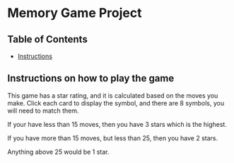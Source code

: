 # Memory Game Project

## Table of Contents

* [Instructions](#instructions)

## Instructions on how to play the game

This game has a star rating, and it is calculated based on the moves you make. Click each card to display the symbol, and there are 8 symbols, you will need to match them.

If your have less than 15 moves, then you have 3 stars which is the highest.

If you have more than 15 moves, but less than 25, then you have 2 stars.

Anything above 25 would be 1 star.

